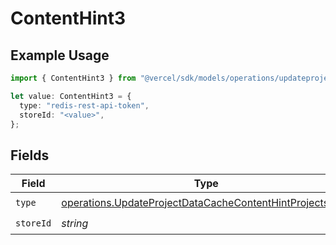 # ContentHint3

## Example Usage

```typescript
import { ContentHint3 } from "@vercel/sdk/models/operations/updateprojectdatacache.js";

let value: ContentHint3 = {
  type: "redis-rest-api-token",
  storeId: "<value>",
};
```

## Fields

| Field                                                                                                                                | Type                                                                                                                                 | Required                                                                                                                             | Description                                                                                                                          |
| ------------------------------------------------------------------------------------------------------------------------------------ | ------------------------------------------------------------------------------------------------------------------------------------ | ------------------------------------------------------------------------------------------------------------------------------------ | ------------------------------------------------------------------------------------------------------------------------------------ |
| `type`                                                                                                                               | [operations.UpdateProjectDataCacheContentHintProjectsType](../../models/operations/updateprojectdatacachecontenthintprojectstype.md) | :heavy_check_mark:                                                                                                                   | N/A                                                                                                                                  |
| `storeId`                                                                                                                            | *string*                                                                                                                             | :heavy_check_mark:                                                                                                                   | N/A                                                                                                                                  |